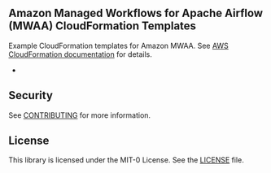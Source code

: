 ## Amazon Managed Workflows for Apache Airflow (MWAA) CloudFormation Templates

Example CloudFormation templates for Amazon MWAA.  See [AWS CloudFormation documentation](https://docs.aws.amazon.com/AWSCloudFormation/latest/UserGuide/aws-resource-mwaa-environment.html) for details.

* 

## Security

See [CONTRIBUTING](../CONTRIBUTING.md#security-issue-notifications) for more information.

## License

This library is licensed under the MIT-0 License. See the [LICENSE](../LICENSE) file.
